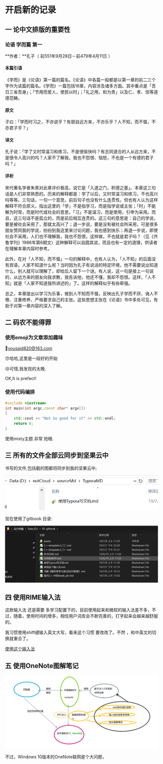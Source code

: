 # 开启新的记录

##  一 论中文排版的重要性

### 论语 学而篇 第一

**作者：**孔子（ 前551年9月28日－前479年4月11日 ）

#### 本篇引语

《学而》是《论语》第一篇的篇名。《论语》中各篇一般都是以第一章的前二三个字作为该篇的篇名。《学而》一篇包括16章，内容涉及诸多方面。其中重点是「吾日三省吾身」；「节用而爱人，使民以时」；「礼之用，和为贵」以及仁、孝、信等道德范畴。

#### 原文

子曰：「学而时习之，不亦说乎？有朋自远方来，不亦乐乎？人不知，而不愠，不亦君子乎？」

#### 译文

孔子说：「学了又时常温习和练习，不是很愉快吗？有志同道合的人从远方来，不是很令人高兴的吗？人家不了解我，我也不怨恨、恼怒，不也是一个有德的君子吗？」

#### 评析

​	宋代著名学者朱熹对此章评价极高，说它是「入道之门，积德之基」。本章这三句话是人们非常熟悉的。历来的解释都是：学了以后，又时常温习和练习，不也高兴吗等等。三句话，一句一个意思，前后句子也没有什么连贯性。但也有人认为这样解释不符合原义，指出这里的「学」不是指学习，而是指学说或主张；「时」不能解为时常，而是时代或社会的意思，「习」不是温习，而是使用，引申为采用。而且，这三句话不是孤立的，而是前后相互连贯的。这三句的意思是：自己的学说，要是被社会采用了，那就太高兴了；退一步说，要是没有被社会所采用，可是很多朋友赞同我的学说，纷纷到我这里来讨论问题，我也感到快乐；再退一步说，即使社会不采用，人们也不理解我，我也不怨恨，这样做，不也就是君子吗？（见《齐鲁学刊》1986年第6期文）这种解释可以自圆其说，而且也有一定的道理，供读者在理解本章内容时参考。

​	此外，在对「人不知，而不愠」一句的解释中，也有人认为，「人不知」的后面没有宾语，人家不知道什么呢？当时因为孔子有说话的特定环境，他不需要说出知道什么，别人就可以理解了，却给后人留下一个谜。有人说，这一句是接上一句说的，从远方来的朋友向我求教，我告诉他，他还不懂，我却不怨恨。这样，「人不知」就是「人家不知道我所讲述的」了。这样的解释似乎有些牵强。

​	总之，本章提出以学习为乐事，做到人不知而不愠，反映出孔子学而不厌、诲人不倦、注重修养、严格要求自己的主张。这些思想主张在《论语》书中多处可见，有助于对第一章内容的深入了解。

## 二 码农不能得罪

### 使用emoji为文章添加趣味

:email:yousaid820@163.com

:kissing_smiling_eyes:哈哈,这里是一段好的开始

:cry:可惜,我发现的太晚.

OK,It is prefect!

### 使用代码编排

```c++
#include <iostream>
int main(int argc,const char* argv[])
{
    std::cout << "Not So good for it" << std::endl;
    return 0;
}
```

使用misty主题 非常 抢眼.



## 三 所有的文件全部云同步到坚果云中

书写的文件,包括截的图都将同步到我的坚果云中;

![1562311983075](assets/1562311983075.png)



现在使用了gitbook 目录:

![1562556659016](assets/1562556659016.png)

## 四 使用RIME输入法

这款输入法 还是需要 多学习配置下的，目前使用起来和微软的输入法差不多，不过，随着，使用时间的增多，相信用户词库会不断完善的，打字起来会越来越舒服的。



我习惯使用shift键输入英文大写，看来这个习惯 要改改了。不然 ，和中英文的切换就重合了。

[使用这个输入法](使用这个输入法.md)

## 五 使用OneNote图解笔记

![1562553195690](assets/1562553195690.png)

不过，Windows 10版本的OneNote联网是个大问题，

